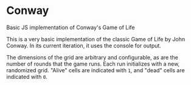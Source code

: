 # Conway
Basic JS implementation of Conway's Game of Life

This is a very basic implementation of the classic Game of Life by John Conway. In its current iteration, it uses the console for output.

The dimensions of the grid are arbitrary and configurable, as are the number of rounds that the game runs. Each run initializes with a new, randomized grid. "Alive" cells are indicated with `1`, and "dead" cells are indicated with `0`.

